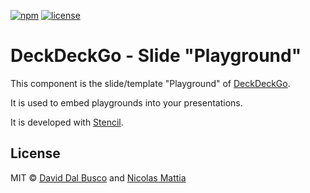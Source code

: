 [![npm][npm-badge]][npm-badge-url]
[![license][npm-license]][npm-license-url]

[npm-badge]: https://img.shields.io/npm/v/@deckdeckgo/slide-playground
[npm-badge-url]: https://www.npmjs.com/package/@deckdeckgo/slide-playground
[npm-license]: https://img.shields.io/npm/l/@deckdeckgo/slide-playground
[npm-license-url]: https://github.com/deckgo/deckdeckgo/blob/master/templates/playground/LICENSE

# DeckDeckGo - Slide "Playground"

This component is the slide/template "Playground" of [DeckDeckGo].

It is used to embed playgrounds into your presentations.

It is developed with [Stencil](https://stenciljs.com).

## License

MIT © [David Dal Busco](mailto:david.dalbusco@outlook.com) and [Nicolas Mattia](mailto:nicolas@nmattia.com)

[deckdeckgo]: https://deckdeckgo.com
